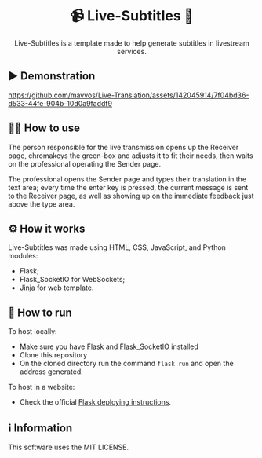 <div align="center">
  <h1>📹 Live-Subtitles 🔴</h1>
  <p text-align="justify">Live-Subtitles is a template made to help generate subtitles in livestream services.</p>
</div>

## ▶️ Demonstration

https://github.com/mavvos/Live-Translation/assets/142045914/7f04bd36-d533-44fe-904b-10d0a9faddf9

## 👨‍🏫 How to use
The person responsible for the live transmission opens up the Receiver page, chromakeys the green-box and adjusts it to fit their needs, then waits on the professional operating the Sender page.

The professional opens the Sender page and types their translation in the text area; every time the enter key is pressed, the current message is sent to the Receiver page, as well as showing up on the immediate feedback just above the type area.

## ⚙ How it works
Live-Subtitles was made using HTML, CSS, JavaScript, and Python modules:
- Flask;
- Flask_SocketIO for WebSockets;
- Jinja for web template.

## 🏃 How to run
To host locally:
- Make sure you have [Flask](https://pypi.org/project/Flask/) and [Flask_SocketIO](https://pypi.org/project/Flask-SocketIO/) installed
- Clone this repository
- On the cloned directory run the command ```flask run``` and open the address generated.

To host in a website:
- Check the official <a href="https://flask.palletsprojects.com/en/3.0.x/deploying/">Flask deploying instructions</a>.

## ℹ️ Information

This software uses the MIT LICENSE.

